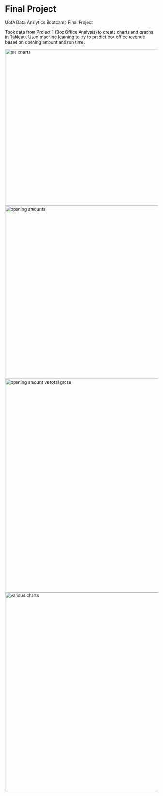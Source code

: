 # Final Project

UofA Data Analytics Bootcamp Final Project

Took data from Project 1 (Box Office Analysis) to create charts and graphs in Tableau. Used machine learning to try to predict box office revenue based on opening amount and run time.


<img width="517" alt="pie charts" src="https://user-images.githubusercontent.com/57542250/84950555-f385a000-b0a3-11ea-8155-5c7db5330a67.PNG">


<img width="570" alt="opening amounts" src="https://user-images.githubusercontent.com/57542250/84950574-f8e2ea80-b0a3-11ea-8517-3129a3352f21.PNG">


<img width="703" alt="opening amount vs total gross" src="https://user-images.githubusercontent.com/57542250/84950586-fe403500-b0a3-11ea-8b9c-a97aec84aad7.PNG">


<img width="655" alt="various charts" src="https://user-images.githubusercontent.com/57542250/84950599-0304e900-b0a4-11ea-8dcc-eb934b679efc.PNG">
